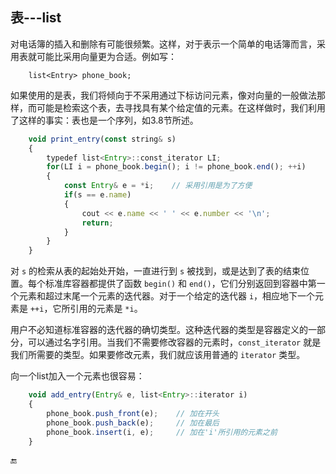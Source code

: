## 表---list

对电话簿的插入和删除有可能很频繁。这样，对于表示一个简单的电话簿而言，采用表就可能比采用向量更为合适。例如写：

```
    list<Entry> phone_book;
```

如果使用的是表，我们将倾向于不采用通过下标访问元素，像对向量的一般做法那样，而可能是检索这个表，去寻找具有某个给定值的元素。在这样做时，我们利用了这样的事实：表也是一个序列，如3.8节所述。

```javascript
    void print_entry(const string& s)
    {
        typedef list<Entry>::const_iterator LI;
        for(LI i = phone_book.begin(); i != phone_book.end(); ++i)
        {
            const Entry& e = *i;    // 采用引用是为了方便
            if(s == e.name)
            {
                cout << e.name << ' ' << e.number << '\n';
                return;
            }
        }
    }
```

对 `s` 的检索从表的起始处开始，一直进行到 `s` 被找到，或是达到了表的结束位置。每个标准库容器都提供了函数 `begin()` 和 `end()`，它们分别返回到容器中第一个元素和超过末尾一个元素的迭代器。对于一个给定的迭代器 `i`，相应地下一个元素是 `++i`，它所引用的元素是 `*i`。

用户不必知道标准容器的迭代器的确切类型。这种迭代器的类型是容器定义的一部分，可以通过名字引用。当我们不需要修改容器的元素时，`const_iterator` 就是我们所需要的类型。如果要修改元素，我们就应该用普通的 `iterator` 类型。

向一个list加入一个元素也很容易：

```javascript
    void add_entry(Entry& e, list<Entry>::iterator i)
    {
        phone_book.push_front(e);    // 加在开头
        phone_book.push_back(e);     // 加在最后
        phone_book.insert(i, e);     // 加在'i'所引用的元素之前
    }
```

🔚

